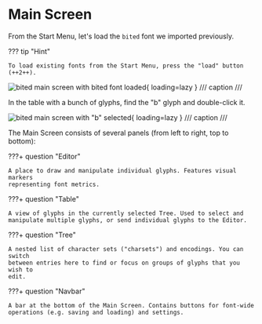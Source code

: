 # Main Screen

From the Start Menu, let's load the `bited` font we imported previously.

??? tip "Hint"

    To load existing fonts from the Start Menu, press the "load" button
    (++2++).

![bited main screen with bited font loaded](assets/import-ed.png){ loading=lazy }
/// caption
///

In the table with a bunch of glyphs, find the "b" glyph and double-click it.

![bited main screen with "b" selected](assets/main-ui.png){ loading=lazy }
/// caption
///

The Main Screen consists of several panels (from left to right, top to bottom):

???+ question "Editor"

    A place to draw and manipulate individual glyphs. Features visual markers
    representing font metrics.

???+ question "Table"

    A view of glyphs in the currently selected Tree. Used to select and
    manipulate multiple glyphs, or send individual glyphs to the Editor.

???+ question "Tree"

    A nested list of character sets ("charsets") and encodings. You can switch
    between entries here to find or focus on groups of glyphs that you wish to
    edit.

???+ question "Navbar"

    A bar at the bottom of the Main Screen. Contains buttons for font-wide
    operations (e.g. saving and loading) and settings.
